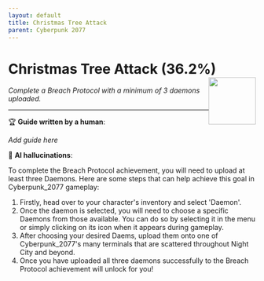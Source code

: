 ```yaml
---
layout: default
title: Christmas Tree Attack
parent: Cyberpunk 2077
---
```


# Christmas Tree Attack (36.2%) <img style="float: right;" src="https://cdn.cloudflare.steamstatic.com/steamcommunity/public/images/apps/1091500/8af08786073d0d2ba2374f00eb6bd876c593891e.jpg" width="96" height="96">

_Complete a Breach Protocol with a minimum of 3 daemons uploaded._

***

:trophy: **Guide written by a human**:

_Add guide here_

:robot: **AI hallucinations**:

To complete the Breach Protocol achievement, you will need to upload at least three Daemons. Here are some steps that can help achieve this goal in Cyberpunk_2077 gameplay:
1) Firstly, head over to your character's inventory and select 'Daemon'. 
2) Once the daemon is selected, you will need to choose a specific Daemons from those available. You can do so by selecting it in the menu or simply clicking on its icon when it appears during gameplay.
3) After choosing your desired Daems, upload them onto one of Cyberpunk_2077's many terminals that are scattered throughout Night City and beyond. 
4) Once you have uploaded all three daemons successfully to the Breach Protocol achievement will unlock for you!
